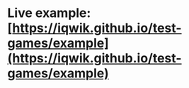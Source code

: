 # Live example: [https://iqwik.github.io/test-games/example](https://iqwik.github.io/test-games/example)